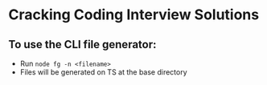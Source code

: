 # Cracking Coding Interview Solutions

## To use the CLI file generator:
- Run `node fg -n <filename>`
- Files will be generated on TS at the base directory